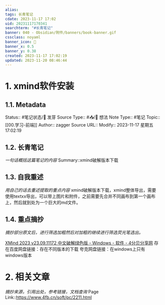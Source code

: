 ```yaml
---
alias: 
tags: 长青笔记
cdate: 2023-11-17 17:02
uid: 20231117170341
searchterm: "#长青笔记"
banner: 040 - Obsidian/附件/banners/book-banner.gif
cssclass: noyaml
banner_icon: 💌
banner_x: 0.5
banner_y: 0.38
created: 2023-11-17 17:02:19
updated: 2023-11-20 08:46:44
---
```


# 1. xmind软件安装

## 1.1. Metadata

Status:: #笔记状态/🌱 发芽
Source Type:: #📥/💭 想法 
Note Type:: #笔记
Topic:: [[00.学习-前端]]
Author:: zagger
Source URL::
Modify:: 2023-11-17 星期五 17:02:19

## 1.2. 长青笔记

_一句话概括这篇笔记的内容_
Summary::xmind破解版本下载

## 1.3. 自我重述

_用自己的话去重述提取的重点内容_
xmind破解版本下载，xmind整体导出，需要使用textxx导出，可以带上图片和附件，之前需要先合并不同画布到第一个画布上，然后就到处为一个巨大的md文件。
## 1.4. 重点摘抄

_摘抄部分原文后，进行筛选加粗然后对加粗的继续进行筛选荧光笔选出。_

[XMind 2023 v23.09.11172 中文破解绿色版 - Windows - 软件 - 4分贝分享网](https://www.4fb.cn/soft/pc/2211.html)
存在百度网盘链接：存在不同版本的下载
夸克网盘链接：在windows上只有windows版本
# 2. 相关文章

_摘抄来源，引用出处，参考链接，文档查询_
Page Link::https://www.4fb.cn/soft/pc/2211.html


